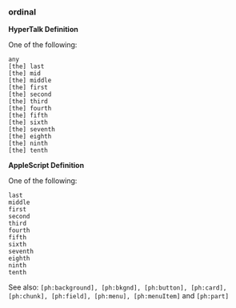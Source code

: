 ### ordinal

<b>HyperTalk Definition</b>

One of the following:

```
any
[the] last
[the] mid
[the] middle
[the] first
[the] second
[the] third
[the] fourth
[the] fifth
[the] sixth
[the] seventh
[the] eighth
[the] ninth
[the] tenth
```

<b>AppleScript Definition</b>

One of the following:

```
last
middle
first
second
third
fourth
fifth
sixth
seventh
eighth
ninth
tenth
```

See also: `[ph:background], [ph:bkgnd], [ph:button], [ph:card], [ph:chunk], [ph:field], [ph:menu], [ph:menuItem]` and `[ph:part]` 

